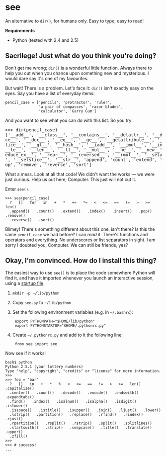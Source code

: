 see
===

An alternative to `dir()`, for humans only.
Easy to type; easy to read!

**Requirements**

* Python (tested with 2.4 and 2.5)


Sacrilege! Just what do you think you're doing?
----------

Don't get me wrong; `dir()` is a wonderful little function.
Always there to help you out when you chance upon something new and mysterious.
I would dare say it's one of my favourites.

But wait! There is a problem. Let's face it: `dir()` isn't
exactly easy on the eyes. Say you have a list of everyday items:

    pencil_case = ['pencils', 'protractor', 'ruler',
                   'a pair of compasses', 'razor blades',
                   'calculator', 'Garry Gum']

And you want to see what you can do with this list. So you try:

<pre>&gt;&gt;&gt; dir(pencil_case)
['__add__', '__class__', '__contains__', '__delattr__', '__delitem__', '__delsli
ce__', '__doc__', '__eq__', '__ge__', '__getattribute__', '__getitem__', '__gets
lice__', '__gt__', '__hash__', '__iadd__', '__imul__', '__init__', '__iter__', '
__le__', '__len__', '__lt__', '__mul__', '__ne__', '__new__', '__reduce__', '__r
educe_ex__', '__repr__', '__reversed__', '__rmul__', '__setattr__', '__setitem__
', '__setslice__', '__str__', 'append', 'count', 'extend', 'index', 'insert', 'p
op', 'remove', 'reverse', 'sort']
</pre>

What a mess. Look at all that code! We didn't want the works &mdash;
we were just curious. Help us out here, Computer. This just will not cut it.

Enter `see()`.

    >>> see(pencil_case)
      ?   []   for   in   +   *   +=   *=   <   <=   ==   !=   >   >=   len()
      .append()   .count()   .extend()   .index()   .insert()   .pop()   .remove()
      .reverse()   .sort()

Blimey! There's something different about this one, isn't there?
Is this the same `pencil_case` we had before? I can _read_ it. There's
functions and operators and everything. No underscores or list separators
in sight. I am sorry I doubted you, Computer. We can still be friends, yes?


Okay, I'm convinced. How do I install this thing?
--------------------

The easiest way to use `see()` is to place the code somewhere Python will
find it, and have it imported whenever you launch an interactive session,
using a [startup file](http://www.python.org/doc/1.5.2p2/tut/node4.html).

1. `mkdir -p ~/lib/python`

2. Copy `see.py` to `~/lib/python`

3. Set the following environment variables (e.g. in `~/.bashrc`):

        export PYTHONPATH="$HOME/lib/python"
        export PYTHONSTARTUP="$HOME/.pythonrc.py"

4. Create `~/.pythonrc.py` and add to it the following line:

        from see import see

Now see if it works!

    bash$ python
    Python 2.5.1 (your lottery numbers)
    Type "help", "copyright", "credits" or "license" for more information.
    >>>
    >>> foo = 'bar'
      ?   []   in   +   *   %   <   <=   ==   !=   >   >=   len()   .capitalize()
      .center()   .count()   .decode()   .encode()   .endswith()   .expandtabs()
      .find()   .index()   .isalnum()   .isalpha()   .isdigit()   .islower()
      .isspace()   .istitle()   .isupper()   .join()   .ljust()   .lower()
      .lstrip()   .partition()   .replace()   .rfind()   .rindex()   .rjust()
      .rpartition()   .rsplit()   .rstrip()   .split()   .splitlines()
      .startswith()   .strip()   .swapcase()   .title()   .translate()   .upper()
      .zfill()
    >>>
    >>> # success!
    ...
